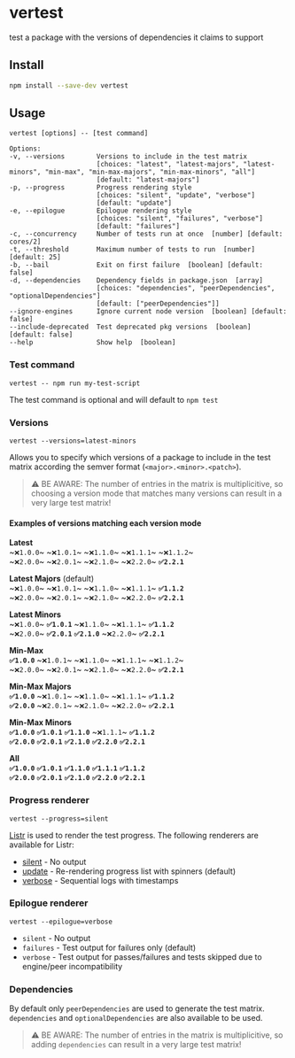 # vertest

test a package with the versions of dependencies it claims to support

## Install

```bash
npm install --save-dev vertest
```

## Usage

```
vertest [options] -- [test command]
```

```
Options:
-v, --versions        Versions to include in the test matrix
                      [choices: "latest", "latest-majors", "latest-minors", "min-max", "min-max-majors", "min-max-minors", "all"]
                      [default: "latest-majors"]
-p, --progress        Progress rendering style
                      [choices: "silent", "update", "verbose"]
                      [default: "update"]
-e, --epilogue        Epilogue rendering style
                      [choices: "silent", "failures", "verbose"]
                      [default: "failures"]
-c, --concurrency     Number of tests run at once  [number] [default: cores/2]
-t, --threshold       Maximum number of tests to run  [number] [default: 25]
-b, --bail            Exit on first failure  [boolean] [default: false]
-d, --dependencies    Dependency fields in package.json  [array]
                      [choices: "dependencies", "peerDependencies", "optionalDependencies"]
                      [default: ["peerDependencies"]]
--ignore-engines      Ignore current node version  [boolean] [default: false]
--include-deprecated  Test deprecated pkg versions  [boolean] [default: false]
--help                Show help  [boolean]
```

### Test command

```
vertest -- npm run my-test-script
```

The test command is optional and will default to `npm test`

### Versions

```
vertest --versions=latest-minors
```

Allows you to specify which versions of a package to include in the test matrix according the semver format (`<major>.<minor>.<patch>`).

> ⚠️ BE AWARE: The number of entries in the matrix is multiplicitive, so choosing a version mode that matches many versions can result in a very large test matrix!

#### Examples of versions matching each version mode

**Latest**<br>
~`❌1.0.0`~ ~`❌1.0.1`~ ~`❌1.1.0`~ ~`❌1.1.1`~ ~`❌1.1.2`~<br>
~`❌2.0.0`~ ~`❌2.0.1`~ ~`❌2.1.0`~ ~`❌2.2.0`~ **`✅2.2.1`**

**Latest Majors** (default)<br>
~`❌1.0.0`~ ~`❌1.0.1`~ ~`❌1.1.0`~ ~`❌1.1.1`~ **`✅1.1.2`**<br>
~`❌2.0.0`~ ~`❌2.0.1`~ ~`❌2.1.0`~ ~`❌2.2.0`~ **`✅2.2.1`**

**Latest Minors**<br>
~`❌1.0.0`~ **`✅1.0.1`** ~`❌1.1.0`~ ~`❌1.1.1`~ **`✅1.1.2`**<br>
~`❌2.0.0`~ **`✅2.0.1`** **`✅2.1.0`** ~`❌2.2.0`~ **`✅2.2.1`**

**Min-Max**<br>
**`✅1.0.0`** ~`❌1.0.1`~ ~`❌1.1.0`~ ~`❌1.1.1`~ ~`❌1.1.2`~<br>
~`❌2.0.0`~ ~`❌2.0.1`~ ~`❌2.1.0`~ ~`❌2.2.0`~ **`✅2.2.1`**

**Min-Max Majors**<br>
**`✅1.0.0`** ~`❌1.0.1`~ ~`❌1.1.0`~ ~`❌1.1.1`~ **`✅1.1.2`**<br>
**`✅2.0.0`** ~`❌2.0.1`~ ~`❌2.1.0`~ ~`❌2.2.0`~ **`✅2.2.1`**

**Min-Max Minors**<br>
**`✅1.0.0`** **`✅1.0.1`** **`✅1.1.0`** ~`❌1.1.1`~ **`✅1.1.2`**<br>
**`✅2.0.0`** **`✅2.0.1`** **`✅2.1.0`** **`✅2.2.0`** **`✅2.2.1`**

**All**<br>
**`✅1.0.0`** **`✅1.0.1`** **`✅1.1.0`** **`✅1.1.1`** **`✅1.1.2`**<br>
**`✅2.0.0`** **`✅2.0.1`** **`✅2.1.0`** **`✅2.2.0`** **`✅2.2.1`**

### Progress renderer

```
vertest --progress=silent
```

[Listr](https://github.com/SamVerschueren/listr) is used to render the test progress. The following renderers are available for Listr:

- [silent](https://github.com/SamVerschueren/listr-silent-renderer) - No output
- [update](https://github.com/SamVerschueren/listr-update-renderer) - Re-rendering progress list with spinners (default)
- [verbose](https://github.com/SamVerschueren/listr-verbose-renderer) - Sequential logs with timestamps

### Epilogue renderer

```
vertest --epilogue=verbose
```

- `silent` - No output
- `failures` - Test output for failures only (default)
- `verbose` - Test output for passes/failures and tests skipped due to engine/peer incompatibility

### Dependencies

By default only `peerDependencies` are used to generate the test matrix. `dependencies` and `optionalDependencies` are also available to be used.

> ⚠️ BE AWARE: The number of entries in the matrix is multiplicitive, so adding `dependencies` can result in a very large test matrix!
